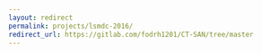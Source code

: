 ```yaml
---
layout: redirect
permalink: projects/lsmdc-2016/
redirect_url: https://gitlab.com/fodrh1201/CT-SAN/tree/master
---
```

